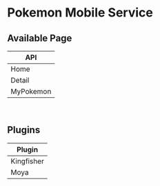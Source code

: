 # Pokemon Mobile Service

## Available Page
| API |
| ------ |
| Home |
| Detail |
| MyPokemon |

<br />

## Plugins

| Plugin |
| ------ |
| Kingfisher |
| Moya |